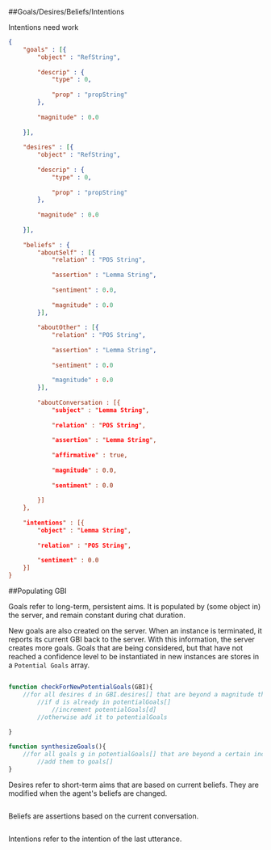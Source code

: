 ##Goals/Desires/Beliefs/Intentions

Intentions need work

```json
{
	"goals" : [{
		"object" : "RefString",
		
		"descrip" : {
			"type" : 0,
			
			"prop" : "propString"
		},
		
		"magnitude" : 0.0
					
	}],
	
	"desires" : [{
		"object" : "RefString",
		
		"descrip" : {
			"type" : 0,
			
			"prop" : "propString"
		},
		
		"magnitude" : 0.0
					
	}],
	
	"beliefs" : {
		"aboutSelf" : [{
			"relation" : "POS String",
			
			"assertion" : "Lemma String",
			
			"sentiment" : 0.0,
			
			"magnitude" : 0.0
		}],
		
		"aboutOther" : [{
			"relation" : "POS String",
			
			"assertion" : "Lemma String",
			
			"sentiment" : 0.0
			
			"magnitude" : 0.0
		}],
		
		"aboutConversation : [{
			"subject" : "Lemma String",
			
			"relation" : "POS String",
			
			"assertion" : "Lemma String",
			
			"affirmative" : true,
			
			"magnitude" : 0.0,
			
			"sentiment" : 0.0
			
		}]
	},
	
	"intentions" : [{
		"object" : "Lemma String",
		
		"relation" : "POS String",
		
		"sentiment" : 0.0
	}]
}
```

##Populating GBI

Goals refer to long-term, persistent aims. It is populated by (some object in) the server, 
and remain constant during chat duration. 

New goals are also created on the server. When an instance is terminated, it reports its
current GBI back to the server. With this information, the server creates more goals. Goals
that are being considered, but that have not reached a confidence level to be instantiated 
in new instances are stores in a ```Potential Goals``` array.

```javascript

function checkForNewPotentialGoals(GBI){
	//for all desires d in GBI.desires[] that are beyond a magnitude threshold
		//if d is already in potentialGoals[]
			//increment potentialGoals[d]
		//otherwise add it to potentialGoals
		
}

function synthesizeGoals(){
	//for all goals g in potentialGoals[] that are beyond a certain increment threshold
		//add them to goals[]
} 
```
Desires refer to short-term aims that are based on current beliefs. They are modified when
the agent's beliefs are changed.

```javascript
```

Beliefs are assertions based on the current conversation.
```javascript
```
Intentions refer to the intention of the last utterance.
```javascript
```
